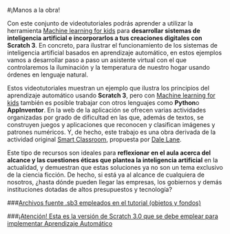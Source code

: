 #¡Manos a la obra!

Con este conjunto de videotutoriales podrás aprender a utilizar la herramienta [Machine learning for kids](https://machinelearningforkids.co.uk/#!/about) para **desarrollar sistemas de inteligencia artificial e incorporarlos a tus creaciones digitales con Scratch 3**. En concreto, para ilustrar el funcionamiento de los sistemas de inteligencia artificial basados en aprendizaje automático, en estos ejemplos vamos a desarrollar paso a paso un asistente virtual con el que controlaremos la iluminación y la temperatura de nuestro hogar usando órdenes en lenguaje natural.

Estos videotutoriales muestran un ejemplo que ilustra los principios del aprendizaje automático usando **Scratch 3**, pero con [Machine learning for kids](https://machinelearningforkids.co.uk/#!/about) también es posible trabajar con otros lenguajes como **Python**o **AppInventor**. En la web de la aplicación se ofrecen varias actividades organizadas por grado de dificultad en las que, además de textos, se construyen juegos y aplicaciones que reconocen y clasifican imágenes y patrones numéricos. Y, de hecho, este trabajo es una obra derivada de la actividad original [Smart Classroom](https://machinelearningforkids.co.uk/#!/worksheets), propuesta por [Dale Lane](http://dalelane.co.uk/).

Este tipo de recursos son ideales para **reflexionar en el aula acerca del alcance y las cuestiones éticas que plantea la inteligencia artificial** en la actualidad, y demuestran que estas soluciones ya no son un tema exclusivo de la ciencia ficción. De hecho, si está ya al alcance de cualquiera de nosotros, ¿hasta dónde pueden llegar las empresas, los gobiernos y demás instituciones dotadas de altos presupuestos y tecnología?

###[Archivos fuente .sb3 empleados en el tutorial (objetos y fondos)](http://code.intef.es/wp-content/uploads/2019/03/RECURSOS-IA-en-el-Aula-con-Scratch.zip)

###[¡Atención! Esta es la versión de Scratch 3.0 que se debe emplear para implementar Aprendizaje Automático](https://machinelearningforkids.co.uk/scratch3/)

